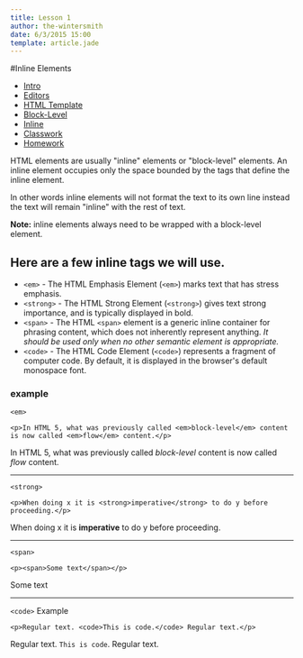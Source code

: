 ```yaml
---
title: Lesson 1
author: the-wintersmith
date: 6/3/2015 15:00
template: article.jade
---
```


#Inline Elements

* [Intro]()
* [Editors](editors.html)
* [HTML Template](template.html)
* [Block-Level](block-level.html)
* [Inline](inline.html)
* [Classwork](classwork.html)
* [Homework](homework.html)

HTML elements are usually "inline" elements or "block-level" elements. An inline element occupies only the space bounded by the tags that define the inline element.

In other words inline elements will not format the text to its own line instead the text will remain "inline" with the rest of text.  

**Note:** inline elements always need to be wrapped with a block-level element.  

## Here are a few inline tags we will use.

* `<em>` - The HTML Emphasis Element (`<em>`) marks text that has stress emphasis.
* `<strong>` - The HTML Strong Element (`<strong>`) gives text strong importance, and is typically displayed in bold.
* `<span>` - The HTML `<span>` element is a generic inline container for phrasing content, which does not inherently represent anything. *It should be used only when no other semantic element is appropriate.*
* `<code>` - The HTML Code Element (`<code>`) represents a fragment of computer code. By default, it is displayed in the browser's default monospace font.

### example
`<em>`

    <p>In HTML 5, what was previously called <em>block-level</em> content is now called <em>flow</em> content.</p>

In HTML 5, what was previously called *block-level* content is now called *flow* content.

---

`<strong>`

    <p>When doing x it is <strong>imperative</strong> to do y before proceeding.</p>

When doing x it is **imperative** to do y before proceeding.

---

`<span>`

    <p><span>Some text</span></p>

Some text

---

`<code>` Example

    <p>Regular text. <code>This is code.</code> Regular text.</p>

Regular text. <code>This is code</code>. Regular text.
